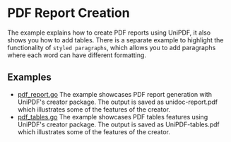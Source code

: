 # PDF Report Creation

The example explains how to create PDF reports using UniPDF, it also shows you how to add tables. There is a separate example to highlight the functionality of `styled paragraphs`, which allows you to add paragraphs where each word can have different formatting.  

## Examples

- [pdf_report.go](pdf_report.go) The example showcases PDF report generation with UniPDF's creator package. The output is saved as unidoc-report.pdf which illustrates some of the features of the creator.
- [pdf_tables.go](pdf_tables.go) The example showcases PDF tables features using UniPDF's creator package. The output is saved as UniPDF-tables.pdf which illustrates some of the features of the creator.
